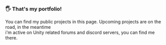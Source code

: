 ### 🖐️ That's my portfolio! 
You can find my public projects in this page. Upcoming projects are on the road, in the meantime <br>
i'm active on Unity related forums and discord servers, you can find me there.
